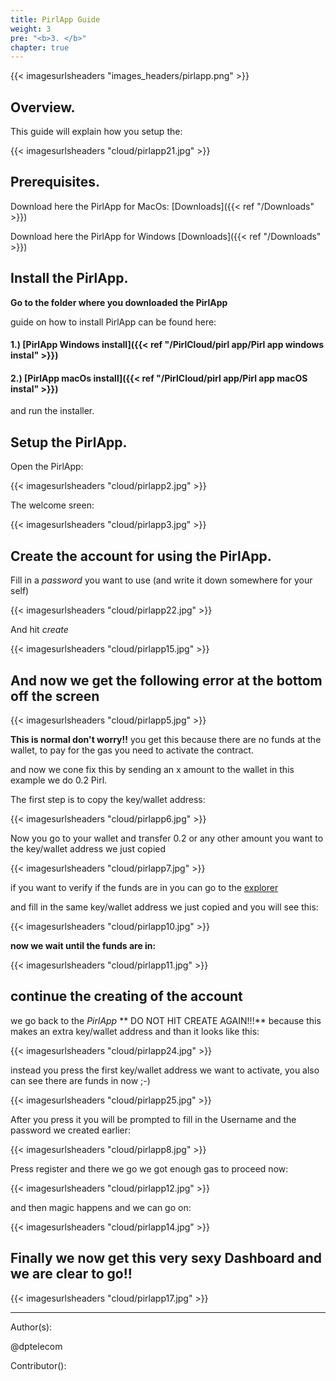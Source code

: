 ```yaml
---
title: PirlApp Guide
weight: 3
pre: "<b>3. </b>"
chapter: true
---
```


{{< imagesurlsheaders "images_headers/pirlapp.png" >}}



## Overview.

This guide will explain how you setup the:


{{< imagesurlsheaders "cloud/pirlapp21.jpg" >}}


## Prerequisites.

Download here the PirlApp for MacOs:
[Downloads]({{< ref "/Downloads" >}})


Download here the PirlApp for Windows
[Downloads]({{< ref "/Downloads" >}})

## Install the PirlApp.

**Go to the folder where you downloaded the PirlApp**

guide on how to install PirlApp can be found here:

#### 1.) [PirlApp Windows install]({{< ref "/PirlCloud/pirl app/Pirl app windows instal" >}})
#### 2.) [PirlApp macOs install]({{< ref "/PirlCloud/pirl app/Pirl app macOS instal" >}})


and run the  installer.

## Setup the PirlApp.

Open the PirlApp:


{{< imagesurlsheaders "cloud/pirlapp2.jpg" >}}

The welcome sreen:

{{< imagesurlsheaders "cloud/pirlapp3.jpg" >}}



## Create the account for using the PirlApp.

Fill in a *password* you want to use (and write it down somewhere for your self)


{{< imagesurlsheaders "cloud/pirlapp22.jpg" >}}

And hit *create*

{{< imagesurlsheaders "cloud/pirlapp15.jpg" >}}

## And now we get the following error at the bottom off the screen

{{< imagesurlsheaders "cloud/pirlapp5.jpg" >}}


**This is normal don't worry!!**
you get this because there are no funds at the wallet,
to pay for the gas you need to activate the contract.

and now we cone fix this by sending an x amount to the wallet
in this example we do 0.2 Pirl.

The first step is to copy the key/wallet address:


{{< imagesurlsheaders "cloud/pirlapp6.jpg" >}}



Now you  go to your wallet and transfer 0.2 or any other amount you want to the key/wallet address we just copied


{{< imagesurlsheaders "cloud/pirlapp7.jpg" >}}



if you want to verify if the funds are in you can go to the  [explorer](https://devexplorer.pirl.io/home  "explorer")

and fill in the same key/wallet address we just copied and you will see this:


{{< imagesurlsheaders "cloud/pirlapp10.jpg" >}}



**now we wait until the funds are in:**


{{< imagesurlsheaders "cloud/pirlapp11.jpg" >}}



## continue the creating of the account

we go back to the *PirlApp*
**  DO NOT HIT CREATE AGAIN!!!**
because this makes an extra key/wallet address
and than it looks like this:


{{< imagesurlsheaders "cloud/pirlapp24.jpg" >}}



instead you press the first key/wallet address we want to activate,
you also can see there are funds in now ;-)


{{< imagesurlsheaders "cloud/pirlapp25.jpg" >}}




After you press it you will be prompted to fill in the Username and the password we created earlier:


{{< imagesurlsheaders "cloud/pirlapp8.jpg" >}}


Press register and there we go we got enough gas to proceed now:


{{< imagesurlsheaders "cloud/pirlapp12.jpg" >}}

and then magic happens and we can go on:

{{< imagesurlsheaders "cloud/pirlapp14.jpg" >}}

## Finally we now get this very sexy Dashboard and we are clear to go!!

{{< imagesurlsheaders "cloud/pirlapp17.jpg" >}}




---
Author(s):

@dptelecom

Contributor():
